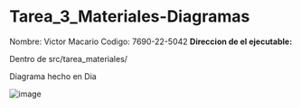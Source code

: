 ﻿# Tarea_3_Materiales-Diagramas
Nombre: Victor Macario
Codigo: 7690-22-5042
<b>Direccion de el ejecutable: </b>
<p> Dentro de src/tarea_materiales/</p>

Diagrama hecho en Dia 

![image](https://github.com/Re-21-12/Tarea_3_Materiales-Diagramas/assets/104967229/e738b34a-1243-48ab-94a1-fb5eb5adb8f1)

